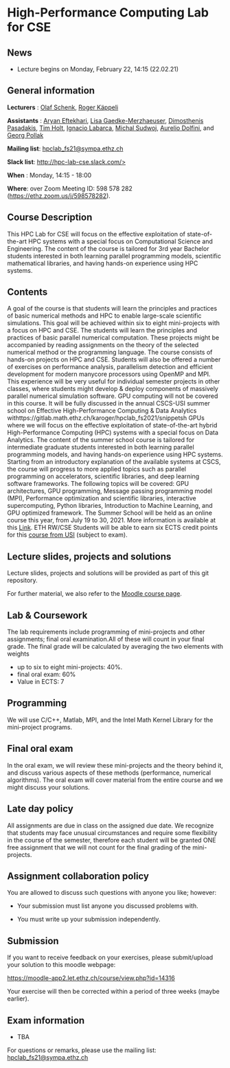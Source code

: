 # High-Performance Computing Lab for CSE 

## News

* Lecture begins on Monday, February 22, 14:15 (22.02.21)

## General information

**Lecturers**   : [Olaf Schenk](mailto:oschenk@ethz.ch),
                  [Roger K&auml;ppeli](mailto:roger.kaeppeli@sam.math.ethz.ch)

**Assistants**  : [Aryan Eftekhari](mailto:aryan.eftekhari@usi.ch),
                  [Lisa Gaedke-Merzhaeuser](mailto:lisa.gaedke.merzhaeuser@usi.ch),
                  [Dimosthenis Pasadakis](mailto:dimosthenis.pasadakis@usi.ch),
                  [Tim Holt](mailto:timothy.holt@usi.ch),
                  [Ignacio Labarca](mailto:ignacio.labarca@sam.math.ethz.ch),
                  [Michal Sudwoj](mailto:msudwoj@student.ethz.ch),
                  [Aurelio Dolfini](mailto:adolfini@student.ethz.ch),
                  and [Georg Pollak](mailto:pollakg@student.ethz.ch)

**Mailing list**: <hpclab_fs21@sympa.ethz.ch>


**Slack list**: http://hpc-lab-cse.slack.com/>

**When** : Monday, 14:15 - 18:00

**Where**:  over Zoom Meeting ID: 598 578 282 (https://ethz.zoom.us/j/598578282).

## Course Description
This HPC Lab for CSE will focus on the effective exploitation of
state-of-the-art HPC systems with a special focus on Computational
Science and Engineering. The content of the course is tailored for 3rd
year Bachelor students interested in both learning parallel
programming models, scientific mathematical libraries, and having
hands-on experience using HPC systems.

## Contents
A goal of the course is that students will learn the principles and
practices of basic numerical methods and HPC to enable large-scale
scientific simulations. This goal will be achieved within six to eight
mini-projects with a focus on HPC and CSE. The students will learn the
principles and practices of basic parallel numerical
computation. These projects might be accompanied by reading
assignments on the theory of the selected numerical method or the
programming language. The course consists of hands-on projects on HPC
and CSE. Students will also be offered a number of exercises on
performance analysis, parallelism detection and efficient development
for modern manycore processors using OpenMP and MPI. This experience
will be very useful for individual semester projects in other classes,
where students might develop & deploy components of massively parallel
numerical simulation software. GPU computing will not be covered in
this course. It will be fully discussed in the annual CSCS-USI summer
school on Effective High-Performance Computing & Data Analytics withttps://gitlab.math.ethz.ch/karoger/hpclab_fs2021/snippetsh
GPUs where we will focus on the effective exploitation of
state-of-the-art hybrid High-Performance Computing (HPC) systems with
a special focus on Data Analytics. The content of the summer school
course is tailored for intermediate graduate students interested in
both learning parallel programming models, and having hands-on
experience using HPC systems. Starting from an introductory
explanation of the available systems at CSCS, the course will progress
to more applied topics such as parallel programming on accelerators,
scientific libraries, and deep learning software frameworks. The
following topics will be covered: GPU architectures, GPU programming,
Message passing programming model (MPI), Performance optimization and
scientific libraries, interactive supercomputing, Python libraries,
Introduction to Machine Learning, and GPU optimized framework. The
Summer School will be held as an online course this year, from July 19
to 30, 2021. More information is available at 
this [Link](https://www.cscs.ch/events/upcoming-events/event-detail/cscs-usi-summer-school-2021).
ETH RW/CSE
Students will be able to earn six ECTS credit points for this [course 
from USI](https://search.usi.ch/courses/35262228/effective-high-performance-computing-data-analytics-summer-school)
(subject to exam).


## Lecture slides, projects and solutions
Lecture slides, projects and solutions will be provided as part of this
git repository.

For further material, we also refer to the [Moodle course
page](https://moodle-app2.let.ethz.ch/course/view.php?id=14316).



## Lab & Coursework
The lab requirements include programming of mini-projects and other
assignments; final oral examination.All of these will count in your
final grade.  The final grade will be calculated by averaging the two
elements with weights

  * up to six to eight mini-projects: 40%.
  * final oral exam: 60%
  * Value in ECTS: 7


## Programming
We will use C/C++, Matlab, MPI, and the Intel Math Kernel Library for
the mini-project programs.


## Final oral exam
In the oral exam, we will review these mini-projects and the theory
behind it, and discuss various aspects of these methods (performance,
numerical algorithms).  The oral exam will cover material from the
entire course and we might discuss your solutions.


## Late day policy
All assignments are due in class on the assigned due date.  We
recognize that students may face unusual circumstances and require
some flexibility in the course of the semester, therefore each student
will be granted ONE free assignment that we will not count for the
final grading of the mini-projects.


## Assignment collaboration policy
You are allowed to discuss such questions with anyone you like; however:

* Your submission must list anyone you discussed problems with.

* You must write up your submission independently.

## Submission
If you want to receive feedback on your exercises, please
submit/upload your solution to this moodle webpage:

<https://moodle-app2.let.ethz.ch/course/view.php?id=14316>

Your exercise will then be corrected within a period of three weeks
(maybe earlier).

## Exam information 

* TBA 

For questions or remarks, please use the mailing list:
<hpclab_fs21@sympa.ethz.ch>


